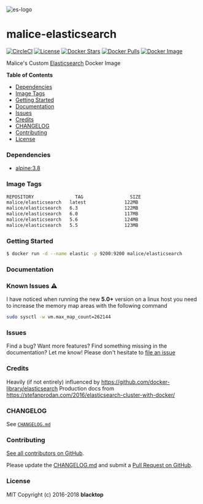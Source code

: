 ![es-logo](https://raw.githubusercontent.com/maliceio/elasticsearch/master/es-logo.png)

# malice-elasticsearch

[![CircleCI](https://circleci.com/gh/maliceio/elasticsearch.png?style=shield)](https://circleci.com/gh/maliceio/elasticsearch) [![License](http://img.shields.io/:license-mit-blue.svg)](http://doge.mit-license.org) [![Docker Stars](https://img.shields.io/docker/stars/malice/elasticsearch.svg)](https://hub.docker.com/r/malice/elasticsearch/) [![Docker Pulls](https://img.shields.io/docker/pulls/malice/elasticsearch.svg)](https://hub.docker.com/r/malice/elasticsearch/) [![Docker Image](https://img.shields.io/badge/docker%20image-122MB-blue.svg)](https://hub.docker.com/r/malice/elasticsearch/)

Malice's Custom [Elasticsearch](https://www.elastic.co/products/elasticsearch) Docker Image

**Table of Contents**

- [Dependencies](#dependencies)
- [Image Tags](#image-tags)
- [Getting Started](#getting-started)
- [Documentation](#documentation)
- [Issues](#issues)
- [Credits](#credits)
- [CHANGELOG](#changelog)
- [Contributing](#contributing)
- [License](#license)

### Dependencies

- [alpine:3.8](https://index.docker.io/_/gliderlabs/alpine/)

### Image Tags

```bash
REPOSITORY               TAG                 SIZE
malice/elasticsearch   latest              122MB
malice/elasticsearch   6.3                 122MB
malice/elasticsearch   6.0                 117MB
malice/elasticsearch   5.6                 124MB
malice/elasticsearch   5.5                 123MB
```

### Getting Started

```bash
$ docker run -d --name elastic -p 9200:9200 malice/elasticsearch
```

### Documentation

### Known Issues :warning:

I have noticed when running the new **5.0+** version on a linux host you need to increase the memory map areas with the following command

```bash
sudo sysctl -w vm.max_map_count=262144
```

### Issues

Find a bug? Want more features? Find something missing in the documentation? Let me know! Please don't hesitate to [file an issue](https://github.com/maliceio/elasticsearch/issues/new)

### Credits

Heavily (if not entirely) influenced by https://github.com/docker-library/elasticsearch
Production docs from https://stefanprodan.com/2016/elasticsearch-cluster-with-docker/

### CHANGELOG

See [`CHANGELOG.md`](https://github.com/maliceio/elasticsearch/blob/master/CHANGELOG.md)

### Contributing

[See all contributors on GitHub](https://github.com/maliceio/elasticsearch/graphs/contributors).

Please update the [CHANGELOG.md](https://github.com/maliceio/elasticsearch/blob/master/CHANGELOG.md) and submit a [Pull Request on GitHub](https://help.github.com/articles/using-pull-requests/).

### License

MIT Copyright (c) 2016-2018 **blacktop**
